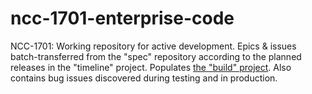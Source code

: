 # ncc-1701-enterprise-code
NCC-1701: Working repository for active development.  Epics &amp; issues batch-transferred from the "spec" repository according to the planned releases in the "timeline" project.  Populates [the "build" project](https://github.com/dpcunningham/ncc-1701-enterprise-code/projects).  Also contains bug issues discovered during testing and in production.
